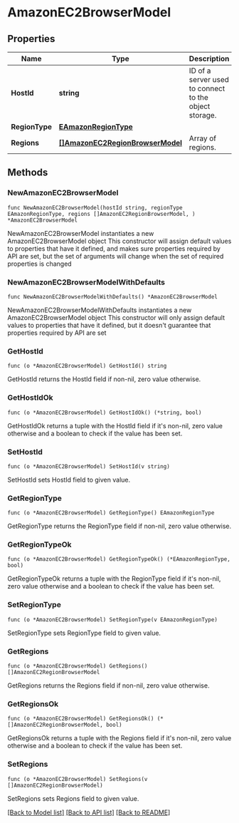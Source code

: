 # AmazonEC2BrowserModel

## Properties

Name | Type | Description | Notes
------------ | ------------- | ------------- | -------------
**HostId** | **string** | ID of a server used to connect to the object storage. | 
**RegionType** | [**EAmazonRegionType**](EAmazonRegionType.md) |  | 
**Regions** | [**[]AmazonEC2RegionBrowserModel**](AmazonEC2RegionBrowserModel.md) | Array of regions. | 

## Methods

### NewAmazonEC2BrowserModel

`func NewAmazonEC2BrowserModel(hostId string, regionType EAmazonRegionType, regions []AmazonEC2RegionBrowserModel, ) *AmazonEC2BrowserModel`

NewAmazonEC2BrowserModel instantiates a new AmazonEC2BrowserModel object
This constructor will assign default values to properties that have it defined,
and makes sure properties required by API are set, but the set of arguments
will change when the set of required properties is changed

### NewAmazonEC2BrowserModelWithDefaults

`func NewAmazonEC2BrowserModelWithDefaults() *AmazonEC2BrowserModel`

NewAmazonEC2BrowserModelWithDefaults instantiates a new AmazonEC2BrowserModel object
This constructor will only assign default values to properties that have it defined,
but it doesn't guarantee that properties required by API are set

### GetHostId

`func (o *AmazonEC2BrowserModel) GetHostId() string`

GetHostId returns the HostId field if non-nil, zero value otherwise.

### GetHostIdOk

`func (o *AmazonEC2BrowserModel) GetHostIdOk() (*string, bool)`

GetHostIdOk returns a tuple with the HostId field if it's non-nil, zero value otherwise
and a boolean to check if the value has been set.

### SetHostId

`func (o *AmazonEC2BrowserModel) SetHostId(v string)`

SetHostId sets HostId field to given value.


### GetRegionType

`func (o *AmazonEC2BrowserModel) GetRegionType() EAmazonRegionType`

GetRegionType returns the RegionType field if non-nil, zero value otherwise.

### GetRegionTypeOk

`func (o *AmazonEC2BrowserModel) GetRegionTypeOk() (*EAmazonRegionType, bool)`

GetRegionTypeOk returns a tuple with the RegionType field if it's non-nil, zero value otherwise
and a boolean to check if the value has been set.

### SetRegionType

`func (o *AmazonEC2BrowserModel) SetRegionType(v EAmazonRegionType)`

SetRegionType sets RegionType field to given value.


### GetRegions

`func (o *AmazonEC2BrowserModel) GetRegions() []AmazonEC2RegionBrowserModel`

GetRegions returns the Regions field if non-nil, zero value otherwise.

### GetRegionsOk

`func (o *AmazonEC2BrowserModel) GetRegionsOk() (*[]AmazonEC2RegionBrowserModel, bool)`

GetRegionsOk returns a tuple with the Regions field if it's non-nil, zero value otherwise
and a boolean to check if the value has been set.

### SetRegions

`func (o *AmazonEC2BrowserModel) SetRegions(v []AmazonEC2RegionBrowserModel)`

SetRegions sets Regions field to given value.



[[Back to Model list]](../README.md#documentation-for-models) [[Back to API list]](../README.md#documentation-for-api-endpoints) [[Back to README]](../README.md)


